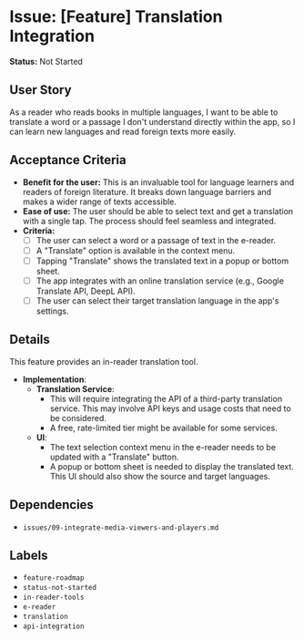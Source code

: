 # Issue: [Feature] Translation Integration

**Status:** Not Started

## User Story
As a reader who reads books in multiple languages, I want to be able to translate a word or a passage I don't understand directly within the app, so I can learn new languages and read foreign texts more easily.

## Acceptance Criteria
- **Benefit for the user:** This is an invaluable tool for language learners and readers of foreign literature. It breaks down language barriers and makes a wider range of texts accessible.
- **Ease of use:** The user should be able to select text and get a translation with a single tap. The process should feel seamless and integrated.
- **Criteria:**
    - [ ] The user can select a word or a passage of text in the e-reader.
    - [ ] A "Translate" option is available in the context menu.
    - [ ] Tapping "Translate" shows the translated text in a popup or bottom sheet.
    - [ ] The app integrates with an online translation service (e.g., Google Translate API, DeepL API).
    - [ ] The user can select their target translation language in the app's settings.

## Details
This feature provides an in-reader translation tool.

- **Implementation**:
    - **Translation Service**:
        - This will require integrating the API of a third-party translation service. This may involve API keys and usage costs that need to be considered.
        - A free, rate-limited tier might be available for some services.
    - **UI**:
        - The text selection context menu in the e-reader needs to be updated with a "Translate" button.
        - A popup or bottom sheet is needed to display the translated text. This UI should also show the source and target languages.

## Dependencies
- `issues/09-integrate-media-viewers-and-players.md`

## Labels
- `feature-roadmap`
- `status-not-started`
- `in-reader-tools`
- `e-reader`
- `translation`
- `api-integration`

